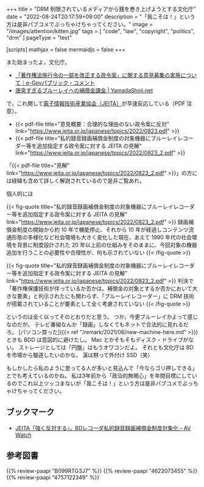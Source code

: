 +++
title = "DRM 制限されているメディアから銭を巻き上げようとする文化庁"
date =  "2022-08-24T20:17:59+09:00"
description = "「我こそは！」という方は是非パブコメでぶっちゃけちゃってください。"
image = "/images/attention/kitten.jpg"
tags = [ "code", "law", "copyright", "politics", "drm" ]
pageType = "text"

[scripts]
  mathjax = false
  mermaidjs = false
+++

また始まったよ，文化庁。

- [「著作権法施行令の一部を改正する政令案」に関する意見募集の実施について｜e-Govパブリック・コメント](https://public-comment.e-gov.go.jp/servlet/Public?CLASSNAME=PCMMSTDETAIL&id=185001258&Mode=0)
- [唐突すぎるブルーレイへの補償金課金 | YamadaShoji.net](https://yamadashoji.net/?p=1035)

で，これ関して[電子情報技術産業協会（JEITA）](https://www.jeita.or.jp/)が早速反応している（PDF 注意）。

- {{< pdf-file title="意見概要：合理的な理由のない政令案に反対" link="https://www.jeita.or.jp/japanese/topics/2022/0823.pdf" >}}
- {{< pdf-file title="私的録音録画補償金制度の対象機器にブルーレイレコーダー等を追加指定する政令案に対する JEITA の見解" link="https://www.jeita.or.jp/japanese/topics/2022/0823_2.pdf" >}}

「{{< pdf-file title="見解" link="https://www.jeita.or.jp/japanese/topics/2022/0823_2.pdf" >}}」の方には経緯も含めて詳しく解説されているので是非ご覧あれ。

個人的には

{{< fig-quote title="私的録音録画補償金制度の対象機器にブルーレイレコーダー等を追加指定する政令案に対する JEITA の見解" link="https://www.jeita.or.jp/japanese/topics/2022/0823_2.pdf" >}}
録画補償金制度の開始から約 10 年で機能停止、それから 10 年が経過しコンテンツ流通形態の多様化など社会環境も大きく変化した現在、あえて 1990 年代の社会環境を背景に制度設計された 20 年以上前の仕組みをそのままに、今回対象の機器追加を行うことの必要性や合理性が、何も示されていない
{{< /fig-quote >}}

{{< fig-quote title="私的録音録画補償金制度の対象機器にブルーレイレコーダー等を追加指定する政令案に対する JEITA の見解" link="https://www.jeita.or.jp/japanese/topics/2022/0823_2.pdf" >}}
判決で「著作権保護技術が伴っているか否かは、補償金の対象とするか否かにおいて大きな要素」と判示されたにも関わらず、「ブルーレイレコーダー」に DRM 技術が搭載されていることが要素として全く考慮されていない
{{< /fig-quote >}}

というのは全く以ってそのとおりだと思う。
つか，今更ブルーレイかよって感じなのだが。
テレビ番組なんか「録画」しなくてもネットで合法的に見れるだろ。
[パソコン買った]({{< ref "/remark/2021/06/new-machine-here.md" >}})ときも BDD は意図的に避けたし。
Mac とかそもそもディスク・ドライブがない。
ストレージとしては「円盤」はもうオワコンだよ。
それとも文化庁は BD を市場から駆逐したいのかな。
漢は黙って外付け SSD（笑）

もしかしたら私のように思ってる人が多いと見込んで「今ならゴリ押しできる」とでも考えているのかね。
私は3年前から「政治的無関心」を年間目標にしているのでこれ以上ツッコまないが「我こそは！」という方は是非パブコメでぶっちゃけちゃってください。

## ブックマーク

- [JEITA「強く反対する」。BDレコーダ私的録音録画補償金制度対象化 - AV Watch](https://av.watch.impress.co.jp/docs/news/1434298.html)

## 参考図書

{{% review-paapi "B099RTG3J7" %}} <!-- 著作権は文化を発展させるのか: 人権と文化コモンズ -->
{{% review-paapi "4622073455" %}} <!-- 〈海賊版〉の思想‐18世紀英国の永久コピーライト闘争 -->
{{% review-paapi "4757122349" %}} <!-- 〈反〉知的独占 -->
